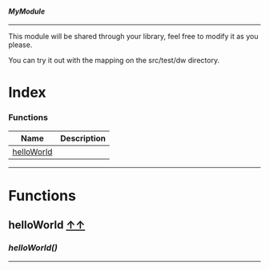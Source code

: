 #### _MyModule_
__________________________________________

This module will be shared through your library, feel free to modify it as you please.

You can try it out with the mapping on the src/test/dw directory.

# Index

### Functions
| Name | Description|
|------|------------|
| [helloWorld](#helloworld-index ) | |








__________________________________________


# Functions

## **helloWorld** [↑↑](#index )

### _helloWorld&#40;&#41;_


__________________________________________






